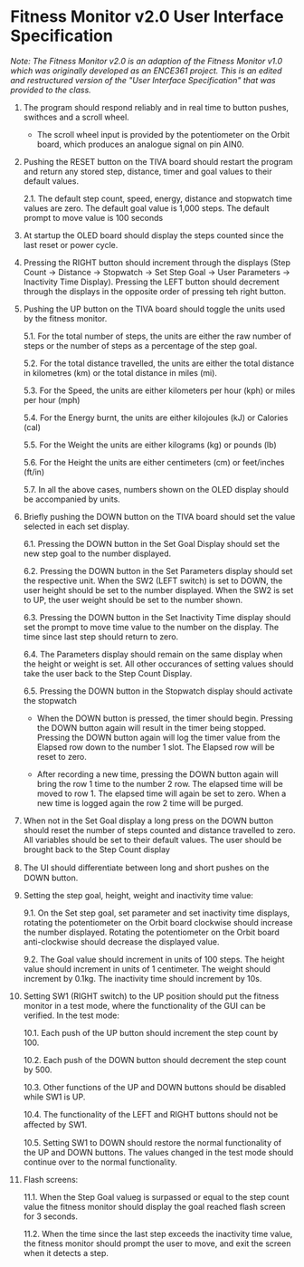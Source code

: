 # Fitness Monitor v2.0 User Interface Specification

_Note: The Fitness Monitor v2.0 is an adaption of the Fitness Monitor v1.0 which was originally developed as an ENCE361 project. This is an edited and restructured version of the "User Interface Specification" that was provided to the class._

1. The program should respond reliably and in real time to button pushes, swithces and a scroll wheel.

   - The scroll wheel input is provided by the potentiometer on the Orbit board, which produces an analogue signal on pin AIN0.

2. Pushing the RESET button on the TIVA board should restart the program and return any stored step, distance, timer and goal values to their default values.

   2.1. The default step count, speed, energy, distance and stopwatch time values are zero. The default goal value is 1,000 steps. The default prompt to move value is 100 seconds 

3. At startup the OLED board should display the steps counted since the last reset or power cycle.

4. Pressing the RIGHT button should increment through the displays (Step Count &rarr; Distance &rarr; Stopwatch &rarr; Set Step Goal &rarr; User Parameters &rarr; Inactivity Time Display). Pressing the LEFT button should decrement through the displays in the opposite order of pressing teh right button. 

5. Pushing the UP button on the TIVA board should toggle the units used by the fitness monitor.

   5.1. For the total number of steps, the units are either the raw number of steps or the number of steps as a percentage of the step goal.

   5.2. For the total distance travelled, the units are either the total distance in kilometres (km) or the total distance in miles (mi).    

   5.3. For the Speed, the units are either kilometers per hour (kph) or miles per hour (mph)

   5.4. For the Energy burnt, the units are either kilojoules (kJ) or Calories (cal)

   5.5. For the Weight the units are either kilograms (kg) or pounds (lb)

   5.6. For the Height the units are either centimeters (cm) or feet/inches (ft/in) 

   5.7. In all the above cases, numbers shown on the OLED display should be accompanied by units.

6. Briefly pushing the DOWN button on the TIVA board should set the value selected in each set display.

    6.1. Pressing the DOWN button in the Set Goal Display should set the new step goal to the number displayed.

    6.2. Pressing the DOWN button in the Set Parameters display should set the respective unit. When the SW2 (LEFT switch) is set to DOWN, the user height should be set to the number displayed. When the SW2 is set to UP, the user weight should be set to the number shown.

    6.3. Pressing the DOWN button in the Set Inactivity Time display should set the prompt to move time value to the number on the display. The time since last step should return to zero. 

    6.4. The Parameters display should remain on the same display when the height or weight is set. All other occurances of setting values should take the user back to the Step Count Display. 

    6.5. Pressing the DOWN button in the Stopwatch display should activate the stopwatch

    * When the DOWN button is pressed, the timer should begin. Pressing the DOWN button again will result in the timer being stopped. Pressing the DOWN button again will log the timer value from the Elapsed row down to the number 1 slot. The Elapsed row will be reset to zero.

    * After recording a new time, pressing the DOWN button again will bring the row 1 time to the number 2 row. The elapsed time will be moved to row 1. The elapsed time will again be set to zero. When a new time is logged again the row 2 time will be purged. 

7. When not in the Set Goal display a long press on the DOWN button should reset the number of steps counted and distance travelled to zero. All variables should be set to their default values. The user should be brought back to the Step Count display

8. The UI should diﬀerentiate between long and short pushes on the DOWN button.

9.  Setting the step goal, height, weight and inactivity time value:

    9.1. On the Set step goal, set parameter and set inactivity time displays, rotating the potentiometer on the Orbit board clockwise should increase the number displayed. Rotating the potentiometer on the Orbit board anti-clockwise should decrease the displayed value.

    9.2. The Goal value should increment in units of 100 steps. The height value should increment in units of 1 centimeter. The weight should increment by 0.1kg. The inactivity time should increment by 10s. 

10. Setting SW1 (RIGHT switch) to the UP position should put the fitness monitor in a test mode, where the functionality of the GUI can be verified. In the test mode:

    10.1. Each push of the UP button should increment the step count by 100.

    10.2. Each push of the DOWN button should decrement the step count by 500.

    10.3. Other functions of the UP and DOWN buttons should be disabled while SW1 is UP.

    10.4. The functionality of the LEFT and RIGHT buttons should not be aﬀected by SW1.

    10.5. Setting SW1 to DOWN should restore the normal functionality of the UP and DOWN buttons. The values changed in the test mode should continue over to the normal functionality. 

11. Flash screens:

    11.1. When the Step Goal valueg is surpassed or equal to the step count value the fitness monitor should display the goal reached flash screen for 3 seconds. 

    11.2. When the time since the last step exceeds the inactivity time value, the fitness monitor should prompt the user to move, and exit the screen when it detects a step. 